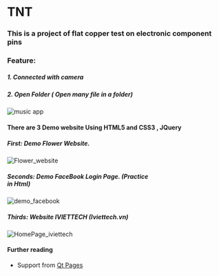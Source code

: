 # TNT
### This is a project of flat copper test on electronic component pins


### Feature:
##### 1. Connected with camera 

##### 2. Open Folder ( Open many file in a folder)

![music app](https://user-images.githubusercontent.com/57834526/71351475-57705580-25a6-11ea-853c-52620a41aad5.PNG)

#### There are 3 Demo website Using HTML5 and CSS3 , JQuery
##### First: Demo Flower Website.

![Flower_website](https://user-images.githubusercontent.com/57834526/71352307-8e476b00-25a8-11ea-8b31-775a9d285d2f.PNG)

##### Seconds: Demo FaceBook Login Page. (Practice <form> </formm> in Html)

![demo_facebook](https://user-images.githubusercontent.com/57834526/71352317-930c1f00-25a8-11ea-8379-e09b9a231110.PNG)

##### Thirds: Website IVIETTECH (Iviettech.vn)

![HomePage_iviettech](https://user-images.githubusercontent.com/57834526/71352304-8b4c7a80-25a8-11ea-9f11-1d2fef788caf.PNG)


#### Further reading
  - Support from [Qt Pages](https://www.qt.io)
